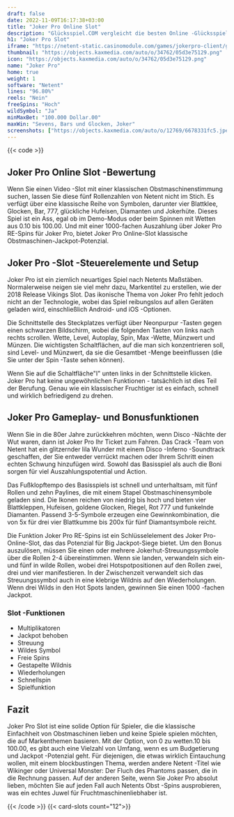 ```yaml
---
draft: false
date: 2022-11-09T16:17:38+03:00
title: "Joker Pro Online Slot"
description: "Glücksspiel.COM vergleicht die besten Online -Glücksspiel -Sites und -spiele der Kanada.  Unabhängige Produktbewertungen und exklusive Anmeldeangebote. Jetzt spielen!"
h1: "Joker Pro Slot"
iframe: "https://netent-static.casinomodule.com/games/jokerpro-client/game/jokerpro-client.xhtml?lobbyURL=https%3A%2F%2Fwww.netent.com%2Fen%2Fsection%2Fentertain%2F&server=https%3A%2F%2Fnetent-game.casinomodule.com%2F&sessId=DEMO1530091610125-8236-EUR&operatorId=default&gameId=jokerpro_mobile_html&lang=en&integration=standard&keepAliveURL=&gameName=joker-pro.mobile&flashParams.bgcolor=000000&targetElement=game&staticServer=https%3A%2F%2Fnetent-static.casinomodule.com%2F"
thumbnail: "https://objects.kaxmedia.com/auto/o/34762/05d3e75129.png"
icon: "https://objects.kaxmedia.com/auto/o/34762/05d3e75129.png"
name: "Joker Pro"
home: true
weight: 1
software: "Netent"
lines: "96.80%"
reels: "Nein"
freeSpins: "Hoch"
wildSymbol: "Ja"
minMaxBet: "100.000 Dollar.00"
maxWin: "Sevens, Bars und Glocken, Joker"
screenshots: ["https://objects.kaxmedia.com/auto/o/12769/6678331fc5.jpeg"]
---
```


{{< code >}}<h2>Joker Pro Online Slot -Bewertung</h2><p>Wenn Sie einen Video -Slot mit einer klassischen Obstmaschinenstimmung suchen, lassen Sie diese fünf Rollenzahlen von Netent nicht im Stich. Es verfügt über eine klassische Reihe von Symbolen, darunter vier Blattklee, Glocken, Bar, 777, glückliche Hufeisen, Diamanten und Jokerhüte. Dieses Spiel ist ein Ass, egal ob im Demo-Modus oder beim Spinnen mit Wetten aus 0.10 bis 100.00. Und mit einer 1000-fachen Auszahlung über Joker Pro RE-Spins für Joker Pro, bietet Joker Pro Online-Slot klassische Obstmaschinen-Jackpot-Potenzial.</p><h2>Joker Pro -Slot -Steuerelemente und Setup</h2><p>Joker Pro ist ein ziemlich neuartiges Spiel nach Netents Maßstäben. Normalerweise neigen sie viel mehr dazu, Markentitel zu erstellen, wie der 2018 Release Vikings Slot. Das ikonische Thema von Joker Pro fehlt jedoch nicht an der Technologie, wobei das Spiel reibungslos auf allen Geräten geladen wird, einschließlich Android- und iOS -Optionen.</p><p>Die Schnittstelle des Steckplatzes verfügt über Neonpurpur -Tasten gegen einen schwarzen Bildschirm, wobei die folgenden Tasten von links nach rechts scrollen. Wette, Level, Autoplay, Spin, Max -Wette, Münzwert und Münzen. Die wichtigsten Schaltflächen, auf die man sich konzentrieren soll, sind Level- und Münzwert, da sie die Gesamtbet -Menge beeinflussen (die Sie unter der Spin -Taste sehen können).</p><p>Wenn Sie auf die Schaltfläche"I" unten links in der Schnittstelle klicken. Joker Pro hat keine ungewöhnlichen Funktionen - tatsächlich ist dies Teil der Berufung. Genau wie ein klassischer Fruchtiger ist es einfach, schnell und wirklich befriedigend zu drehen.</p><h2>Joker Pro Gameplay- und Bonusfunktionen</h2><p>Wenn Sie in die 80er Jahre zurückkehren möchten, wenn Disco -Nächte der Wut waren, dann ist Joker Pro Ihr Ticket zum Fahren. Das Crack -Team von Netent hat ein glitzernder lila Wunder mit einem Disco -Inferno -Soundtrack geschaffen, der Sie entweder verrückt machen oder Ihrem Schritt einen echten Schwung hinzufügen wird. Sowohl das Basisspiel als auch die Boni sorgen für viel Auszahlungspotential und Action.</p><p>Das Fußklopftempo des Basisspiels ist schnell und unterhaltsam, mit fünf Rollen und zehn Paylines, die mit einem Stapel Obstmaschinensymbole geladen sind. Die Ikonen reichen von niedrig bis hoch und bieten vier Blattkleppen, Hufeisen, goldene Glocken, Riegel, Rot 777 und funkelnde Diamanten. Passend 3-5-Symbole erzeugen eine Gewinnkombination, die von 5x für drei vier Blattkumme bis 200x für fünf Diamantsymbole reicht.</p><p>Die Funktion Joker Pro RE-Spins ist ein Schlüsselelement des Joker Pro-Online-Slot, das das Potenzial für Big Jackpot-Siege bietet. Um den Bonus auszulösen, müssen Sie einen oder mehrere Jokerhut-Streuungssymbole über die Rollen 2-4 übereinstimmen. Wenn sie landen, verwandeln sich ein- und fünf in wilde Rollen, wobei drei Hotspotpositionen auf den Rollen zwei, drei und vier manifestieren. In der Zwischenzeit verwandelt sich das Streuungssymbol auch in eine klebrige Wildnis auf den Wiederholungen. Wenn drei Wilds in den Hot Spots landen, gewinnen Sie einen 1000 -fachen Jackpot.</p><h3>
Slot -Funktionen</h3><ul>
<li></span>
Multiplikatoren</li>
<li></span>
Jackpot behoben</li>
<li></span>
Streuung</li>
<li></span>
Wildes Symbol</li>
<li></span>
Freie Spins</li>
<li></span>
Gestapelte Wildnis</li>
<li></span>
Wiederholungen</li>
<li></span>
Schnellspin</li>
<li></span>
Spielfunktion</li></ul><h2>Fazit</h2><p>Joker Pro Slot ist eine solide Option für Spieler, die die klassische Einfachheit von Obstmaschinen lieben und keine Spiele spielen möchten, die auf Markenthemen basieren. Mit der Option, von 0 zu wetten.10 bis 100.00, es gibt auch eine Vielzahl von Umfang, wenn es um Budgetierung und Jackpot -Potenzial geht. Für diejenigen, die etwas wirklich Eintauchung wollen, mit einem blockbustingen Thema, werden andere Netent -Titel wie Wikinger oder Universal Monster: Der Fluch des Phantoms passen, die in die Rechnung passen. Auf der anderen Seite, wenn Sie Joker Pro absolut lieben, möchten Sie auf jeden Fall auch Netents Obst -Spins ausprobieren, was ein echtes Juwel für Fruchtmaschinenliebhaber ist.</p>{{< /code >}}
{{< card-slots count="12">}}